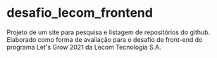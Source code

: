 # desafio_lecom_frontend
Projeto de um site para pesquisa e listagem de repositórios do github. Elaborado como forma de avaliação para o desafio de front-end do programa Let's Grow 2021 da Lecom Tecnologia S.A.
